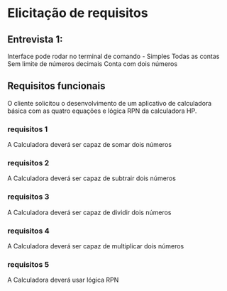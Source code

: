 # Elicitação de requisitos

## Entrevista 1:

Interface pode rodar no terminal de comando - Simples
Todas as contas 
Sem limite de números decimais
Conta com dois números

## Requisitos funcionais

O cliente solicitou o desenvolvimento de um aplicativo de calculadora básica com as quatro equações e lógica RPN da calculadora HP.

### requisitos 1

A Calculadora deverá ser capaz de somar dois números

### requisitos 2

A Calculadora deverá ser capaz de subtrair dois números

### requisitos 3

A Calculadora deverá ser capaz de dividir dois números

### requisitos 4

A Calculadora deverá ser capaz de multiplicar dois números

### requisitos 5

A Calculadora deverá usar lógica RPN
